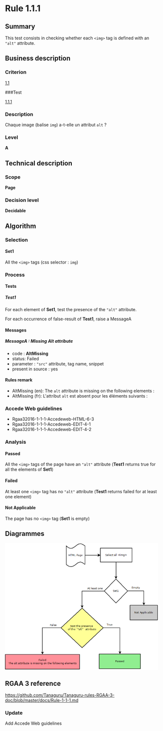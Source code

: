 # Rule 1.1.1

## Summary

This test consists in checking whether each `<img>` tag is defined with an `"alt"` attribute.

## Business description

### Criterion

[1.1](http://references.modernisation.gouv.fr/rgaa/criteres.html#crit-1-1)

###Test

[1.1.1](http://references.modernisation.gouv.fr/rgaa/criteres.html#test-1-1-1)

### Description

Chaque image (balise `img`) a-t-elle un attribut `alt` ?

### Level

**A**

## Technical description

### Scope

**Page**

### Decision level

**Decidable**

## Algorithm

### Selection

#### Set1

All the `<img>` tags (css selector : `img`)

### Process

#### Tests

##### Test1

For each element of **Set1**, test the presence of the `"alt"` attribute.

For each occurrence of false-result of **Test1**, raise a MessageA

#### Messages

##### MessageA : Missing Alt attribute

-    code : **AltMissing** 
-    status: Failed
-    parameter : `"src"` attribute, tag name, snippet
-    present in source : yes

#### Rules remark

 * AltMissing (en): The <code>alt</code> attribute is missing on the following elements :
 * AltMissing (fr): L&#39;attribut <code>alt</code> est absent pour les &eacute;l&eacute;ments suivants :

### Accede Web guidelines

 * Rgaa32016-1-1-1-Accedeweb-HTML-6-3
 * Rgaa32016-1-1-1-Accedeweb-EDIT-4-1
 * Rgaa32016-1-1-1-Accedeweb-EDIT-4-2

### Analysis

#### Passed

All the `<img>` tags of the page have an `"alt"` attribute (**Test1** returns true for all the elements of **Set1**)

#### Failed

At least one `<img>` tag has no `"alt"` attribute (**Test1** returns failed for at least one element)

#### Not Applicable

The page has no `<img>` tag (**Set1** is empty)

## Diagrammes

![](https://raw.githubusercontent.com/Tanaguru/RGAA3-2016/master/docs/Diagrammes/Test1-1-1.png?token=AI6sA6seL_G8Cales6bwE5OeJCu171T4ks5Y-cKmwA%3D%3D)

## RGAA 3 reference

https://github.com/Tanaguru/Tanaguru-rules-RGAA-3-doc/blob/master/docs/Rule-1-1-1.md

### Update

Add Accede Web guidelines
